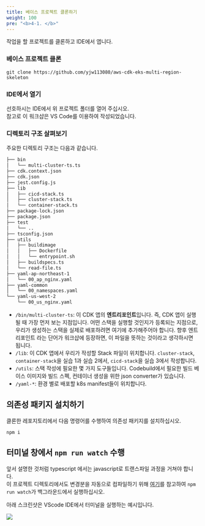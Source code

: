 ```yaml
---
title: 베이스 프로젝트 클론하기
weight: 100
pre: "<b>4-1. </b>"
---
```


작업을 할 프로젝트를 클론하고 IDE에서 엽니다.

### 베이스 프로젝트 클론
```
git clone https://github.com/yjw113080/aws-cdk-eks-multi-region-skeleton
```

### IDE에서 열기
선호하시는 IDE에서 위 프로젝트 폴더를 열어 주십시오.  
참고로 이 워크샵은 VS Code를 이용하여 작성되었습니다.

### 디렉토리 구조 살펴보기
주요한 디렉토리 구조는 다음과 같습니다.
```bash
├── bin
│   └── multi-cluster-ts.ts
├── cdk.context.json
├── cdk.json
├── jest.config.js
├── lib
│   ├── cicd-stack.ts
│   ├── cluster-stack.ts
│   └── container-stack.ts
├── package-lock.json
├── package.json
├── test
│   └── ..
├── tsconfig.json
├── utils
│   ├── buildimage
│   │   ├── Dockerfile
│   │   └── entrypoint.sh
│   ├── buildspecs.ts
│   └── read-file.ts
├── yaml-ap-northeast-1
│   └── 00_ap_nginx.yaml
├── yaml-common
│   └── 00_namespaces.yaml
└── yaml-us-west-2
    └── 00_us_nginx.yaml
```
* `/bin/multi-cluster-ts`: 이 CDK 앱의 **엔트리포인트**입니다. 즉, CDK 앱이 실행될 때 가장 먼저 보는 지점입니다. 어떤 스택을 실행할 것인지가 등록되는 지점으로, 우리가 생성하는 스택을 실제로 배포하려면 여기에 추가해주어야 합니다. 향후 엔트리포인트 라는 단어가 워크샵에 등장하면, 이 파일을 뜻하는 것이라고 생각하시면 됩니다.
* `/lib`: 이 CDK 앱에서 우리가 작성할 Stack 파일이 위치합니다. `cluster-stack`, `container-stack`을 실습 1과 실습 2에서, `cicd-stack`을 실습 3에서 작성합니다.
* `/utils`: 스택 작성에 필요한 몇 가지 도구들입니다. Codebuild에서 필요한 빌드 베이스 이미지와 빌드 스펙, 컨테이너 생성을 위한 json converter가 있습니다.
* `/yaml-*`: 환경 별로 배포할 k8s manifest들이 위치합니다. 


## 의존성 패키지 설치하기
클론한 레포지토리에서 다음 명령어를 수행하여 의존성 패키지를 설치하십시오.

```
npm i
```

## 터미널 창에서 `npm run watch` 수행
앞서 설명한 것처럼 typescript 에서는 javascript로 트랜스파일 과정을 거쳐야 합니다.  
이 프로젝트 디렉토리에서도 변경분을 자동으로 컴파일하기 위해 [여기](/ko/30-cdk/200-watch/)를 참고하여 `npm run watch`가 백그라운드에서 실행하십시오.



아래 스크린샷은 VScode IDE에서 터미널을 실행하는 예시입니다.

![](/images/20-single-region/npm-run-watch.png)
